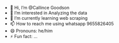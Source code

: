 - 👋 Hi, I’m @Callince Goodson
- 👀 I’m interested in Analyzing the data
- 🌱 I’m currently learning web scraping
- 📫 How to reach me using whatsapp 9655826405
- 😄 Pronouns: he/him
- ⚡ Fun fact: ...

<!---
Callince/Callince is a ✨ special ✨ repository because its `README.md` (this file) appears on your GitHub profile.
You can click the Preview link to take a look at your changes.
--->
